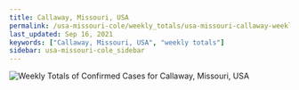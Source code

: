 ```yaml
---
title: Callaway, Missouri, USA
permalink: /usa-missouri-cole/weekly_totals/usa-missouri-callaway-weekly_totals.html
last_updated: Sep 16, 2021
keywords: ["Callaway, Missouri, USA", "weekly totals"]
sidebar: usa-missouri-cole_sidebar
---
```


![Weekly Totals of Confirmed Cases for Callaway, Missouri, USA](/covid_tracker/images/graphs/usa-missouri-callaway-weekly_totals_graph.png)
